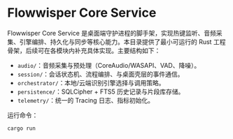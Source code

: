 # Flowwisper Core Service

Flowwisper Core Service 是桌面端守护进程的脚手架，实现热键监听、音频采集、引擎编排、持久化与同步等核心能力。本目录提供了最小可运行的 Rust 工程骨架，后续可在各模块内补充具体实现。主要结构如下：

- `audio/`：音频采集与预处理（CoreAudio/WASAPI、VAD、降噪）。
- `session/`：会话状态机、流程编排、与桌面壳层的事件通信。
- `orchestrator/`：本地/云端识别引擎选择与调用策略。
- `persistence/`：SQLCipher + FTS5 历史记录与片段库存储。
- `telemetry/`：统一的 Tracing 日志、指标初始化。

运行命令：

```bash
cargo run
```
